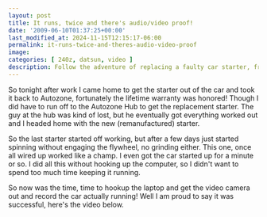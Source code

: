 ```yaml
---
layout: post
title: It runs, twice and there's audio/video proof!
date: '2009-06-10T01:37:25+00:00'
last_modified_at: 2024-11-15T12:15:17-06:00
permalink: it-runs-twice-and-theres-audio-video-proof
image: 
categories: [ 240z, datsun, video ]
description: Follow the adventure of replacing a faulty car starter, from warranty claims to installation, ending with a successful start-up. Enjoy the video!
---
```



So tonight after work I came home to get the starter out of the car and took it back to Autozone, fortunately the lifetime warranty was honored! Though I did have to run off to the Autozone Hub to get the replacement starter. The guy at the hub was kind of lost, but he eventually got everything worked out and I headed home with the new (remanufactured) starter.

So the last starter started off working, but after a few days just started spinning without engaging the flywheel, no grinding either. This one, once all wired up worked like a champ. I even got the car started up for a minute or so. I did all this without hooking up the computer, so I didn't want to spend too much time keeping it running.

So now was the time, time to hookup the laptop and get the video camera out and record the car actually running! Well I am proud to say it was successful, here's the video below.



